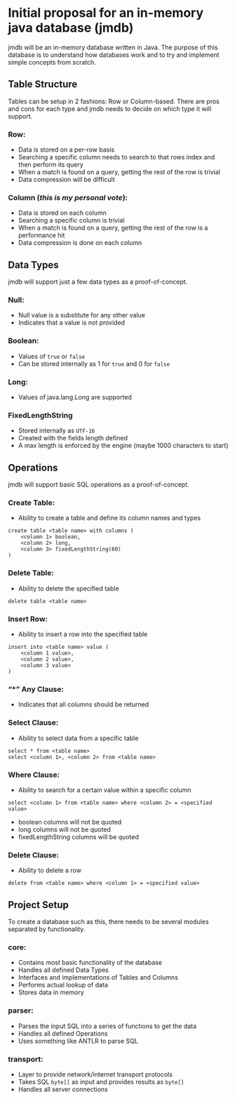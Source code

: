 # Initial proposal for an in-memory java database (jmdb)

jmdb will be an in-memory database written in Java. The purpose of this database is to understand how databases work and to try and implement simple concepts from scratch.

## Table Structure

Tables can be setup in 2 fashions: Row or Column-based. There are pros and cons for each type and jmdb needs to decide on which type it will support.

### Row:
* Data is stored on a per-row basis
* Searching a specific column needs to search to that rows index and then perform its query
* When a match is found on a query, getting the rest of the row is trivial
* Data compression will be difficult

### Column (***this is my personal vote***):
* Data is stored on each column
* Searching a specific column is trivial
* When a match is found on a query, getting the rest of the row is a performance hit
* Data compression is done on each column

## Data Types

jmdb will support just a few data types as a proof-of-concept.

### Null:
* Null value is a substitute for any other value
* Indicates that a value is not provided
### Boolean:
* Values of `true` or `false`
* Can be stored internally as 1 for `true` and 0 for `false`
### Long:
* Values of java.lang.Long are supported
### FixedLengthString
* Stored internally as `UTF-16`
* Created with the fields length defined
* A max length is enforced by the engine (maybe 1000 characters to start)

## Operations

jmdb will support basic SQL operations as a proof-of-concept.

### Create Table:
* Ability to create a table and define its column names and types
```
create table <table name> with columns (
	<column 1> boolean,
	<column 2> long,
	<column 3> fixedLengthString(60)
)
```
### Delete Table:
* Ability to delete the specified table
```
delete table <table name>
```
### Insert Row:
* Ability to insert a row into the specified table
```
insert into <table name> value (
	<column 1 value>,
	<column 2 value>,
	<column 3 value>
)
```
### “*” Any Clause:
* Indicates that all columns should be returned
### Select Clause:
* Ability to select data from a specific table
```
select * from <table name>
select <column 1>, <column 2> from <table name>
```
### Where Clause:
* Ability to search for a certain value within a specific column
```
select <column 1> from <table name> where <column 2> = <specified value>
```
* boolean columns will not be quoted
* long columns will not be quoted
* fixedLengthString columns will be quoted
### Delete Clause:
* Ability to delete a row
```
delete from <table name> where <column 1> = <specified value>
```

## Project Setup

To create a database such as this, there needs to be several modules separated by functionality.

### core:
* Contains most basic functionality of the database
* Handles all defined Data Types
* Interfaces and implementations of Tables and Columns
* Performs actual lookup of data
* Stores data in memory
### parser:
* Parses the input SQL into a series of functions to get the data
* Handles all defined Operations
* Uses something like ANTLR to parse SQL
### transport:
* Layer to provide network/internet transport protocols
* Takes SQL `byte[]` as input and provides results as `byte[]`
* Handles all server connections
